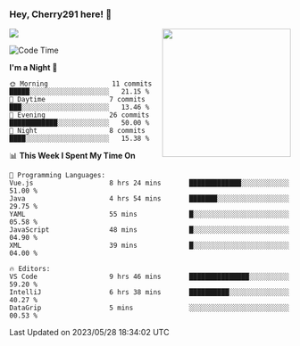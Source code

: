 ### Hey, Cherry291 here! 👋

![](https://metrics.lecoq.io/cherry291?template=classic&config.timezone=Asia%2FShanghai)
<img align='right' src="https://media.giphy.com/media/M9gbBd9nbDrOTu1Mqx/giphy.gif" width="230">
<!-- ![](https://github-readme-stats-ouuan.vercel.app/api?username=cherry291&theme=dark&show_icons=true) -->

<!--START_SECTION:waka-->
![Code Time](http://img.shields.io/badge/Code%20Time-16%20hrs%2036%20mins-blue)

**I'm a Night 🦉** 

```text
🌞 Morning                11 commits          █████░░░░░░░░░░░░░░░░░░░░   21.15 % 
🌆 Daytime                7 commits           ███░░░░░░░░░░░░░░░░░░░░░░   13.46 % 
🌃 Evening                26 commits          ████████████░░░░░░░░░░░░░   50.00 % 
🌙 Night                  8 commits           ████░░░░░░░░░░░░░░░░░░░░░   15.38 % 
```


📊 **This Week I Spent My Time On** 

```text
💬 Programming Languages: 
Vue.js                   8 hrs 24 mins       █████████████░░░░░░░░░░░░   51.00 % 
Java                     4 hrs 54 mins       ███████░░░░░░░░░░░░░░░░░░   29.75 % 
YAML                     55 mins             █░░░░░░░░░░░░░░░░░░░░░░░░   05.58 % 
JavaScript               48 mins             █░░░░░░░░░░░░░░░░░░░░░░░░   04.90 % 
XML                      39 mins             █░░░░░░░░░░░░░░░░░░░░░░░░   04.00 % 

🔥 Editors: 
VS Code                  9 hrs 46 mins       ███████████████░░░░░░░░░░   59.20 % 
IntelliJ                 6 hrs 38 mins       ██████████░░░░░░░░░░░░░░░   40.27 % 
DataGrip                 5 mins              ░░░░░░░░░░░░░░░░░░░░░░░░░   00.53 % 
```


 Last Updated on 2023/05/28 18:34:02 UTC
<!--END_SECTION:waka-->

<!--
**Cherry291/cherry291** is a ✨ _special_ ✨ repository because its `README.md` (this file) appears on your GitHub profile.

Here are some ideas to get you started:

- 🔭 I’m currently working on ...
- 🌱 I’m currently learning ...
- 👯 I’m looking to collaborate on ...
- 🤔 I’m looking for help with ...
- 💬 Ask me about ...
- 📫 How to reach me: ...
- 😄 Pronouns: ...
- ⚡ Fun fact: ...
-->
